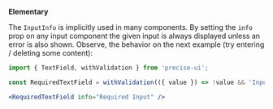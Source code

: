 **Elementary**

The `InputInfo` is implicitly used in many components. By setting the `info` prop on any input component the given input is always displayed unless an error is also shown. Observe, the behavior on the next example (try entering / deleting some content):

```jsx
import { TextField, withValidation } from 'precise-ui';

const RequiredTextField = withValidation(({ value }) => !value && 'Input is required')(TextField);

<RequiredTextField info="Required Input" />
```
